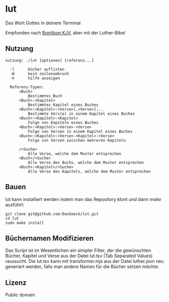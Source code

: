 # lut

Das Wort Gottes in deinem Terminal

Empfunden nach [Bontibon KJV](https://github.com/bontibon/kjv.git), aber mit der Luther-Bibel


## Nutzung

    nutzung: ./lut [optionen] [referenz...]

      -l      bücher auflisten
      -W      kein zeilenumbruch
      -h      hilfe anzeigen

      Referenz-Typen:
          <Buch>
              Bestimmtes Buch
          <Buch>:<Kapitel>
              Bestimmtes Kapitel eines Buches
          <Buch>:<Kapitel>:<Verse>[,<Verse>]...
              Bestimmte Vers(e) in einem Kapitel eines Buches
          <Buch>:<Kapitel>-<Kapitel>
              Folge von Kapiteln eines Buches
          <Buch>:<Kapitel>:<Verse>-<Verse>
              Folge von Versen in einem Kapitel eines Buches
          <Buch>:<Kapitel>:<Verse>-<Kapitel>:<Verse>
              Folge von Versen zwischen mehreren Kapiteln

          /<Suche>
              Alle Verse, welche dem Muster entsprechen
          <Buch>/<Suche>
              Alle Verse des Buchs, welche dem Muster entsprechen
          <Buch>:<Kapitel>/<Suche>
              Alle Verse des Kapitels, welche dem Muster entsprechen

## Bauen

lut kann installiert werden indem man das Repository klont und dann *make* ausführt:

    git clone git@github.com:DavGoeck/lut.git
    cd lut
    sudo make install

## Büchernamen Modifizieren

Das Script ist im Wesentlichen ein simpler Filter, der die gewünschten Bücher, Kapitel und Verse aus der Datei lut.tsv (Tab Separated Values) raussucht. Die lut.tsv kann mit transformer.mjs aus der Datei luther.json neu generiert werden, falls man andere Namen für die Bücher setzen möchte.

## Lizenz

Public domain
